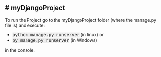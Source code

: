 <h2># myDjangoProject </h2>
To run the Project go to the myDjangoProject folder (where the manage.py file is) and execute:
<ul>
  <li><span style="background-color:#EEEEEE; font-family:Consolas,Monaco,Lucida Console,Liberation Mono,DejaVu Sans Mono,Bitstream Vera Sans Mono,Courier New;">python manage.py runserver</span> (in linux) or</li>
  <li><span style="background-color:#EEEEEE; font-family:Consolas,Monaco,Lucida Console,Liberation Mono,DejaVu Sans Mono,Bitstream Vera Sans Mono,Courier New;">py manage.py runserver</span> (in Windows)</li>
</ul>
in the console.
